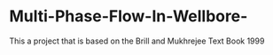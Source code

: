 # Multi-Phase-Flow-In-Wellbore-
This a project that is based on the Brill and Mukhrejee Text Book 1999
